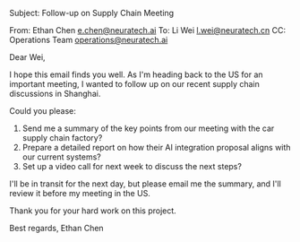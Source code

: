 Subject: Follow-up on Supply Chain Meeting

From: Ethan Chen <e.chen@neuratech.ai>
To: Li Wei <l.wei@neuratech.cn>
CC: Operations Team <operations@neuratech.ai>

Dear Wei,

I hope this email finds you well. As I'm heading back to the US for an important meeting, I wanted to follow up on our recent supply chain discussions in Shanghai.

Could you please:

1. Send me a summary of the key points from our meeting with the car supply chain factory?
2. Prepare a detailed report on how their AI integration proposal aligns with our current systems?
3. Set up a video call for next week to discuss the next steps?

I'll be in transit for the next day, but please email me the summary, and I'll review it before my meeting in the US.

Thank you for your hard work on this project.

Best regards,
Ethan Chen
